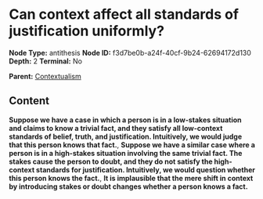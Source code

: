 # Can context affect all standards of justification uniformly?

**Node Type:** antithesis
**Node ID:** f3d7be0b-a24f-40cf-9b24-62694172d130
**Depth:** 2
**Terminal:** No

**Parent:** [Contextualism](contextualism.md)

## Content

**Suppose we have a case in which a person is in a low-stakes situation and claims to know a trivial fact, and they satisfy all low-context standards of belief, truth, and justification. Intuitively, we would judge that this person knows that fact.**, **Suppose we have a similar case where a person is in a high-stakes situation involving the same trivial fact. The stakes cause the person to doubt, and they do not satisfy the high-context standards for justification. Intuitively, we would question whether this person knows the fact.**, **It is implausible that the mere shift in context by introducing stakes or doubt changes whether a person knows a fact.**
